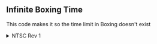 ## Infinite Boxing Time

This code makes it so the time limit in Boxing doesn't exist
<details>
<summary>NTSC Rev 1</summary>

```powerpc
42000000 90000000
05BF3E45 60A0003F
```
</details>
